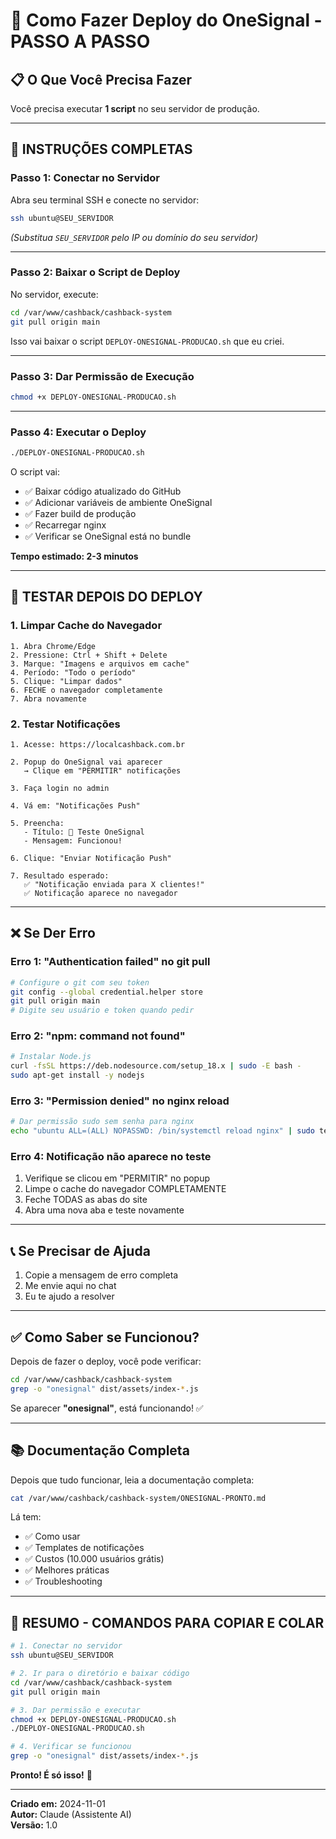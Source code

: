 # 🔔 Como Fazer Deploy do OneSignal - PASSO A PASSO

## 📋 O Que Você Precisa Fazer

Você precisa executar **1 script** no seu servidor de produção.

---

## 🚀 INSTRUÇÕES COMPLETAS

### **Passo 1: Conectar no Servidor**

Abra seu terminal SSH e conecte no servidor:

```bash
ssh ubuntu@SEU_SERVIDOR
```

*(Substitua `SEU_SERVIDOR` pelo IP ou domínio do seu servidor)*

---

### **Passo 2: Baixar o Script de Deploy**

No servidor, execute:

```bash
cd /var/www/cashback/cashback-system
git pull origin main
```

Isso vai baixar o script `DEPLOY-ONESIGNAL-PRODUCAO.sh` que eu criei.

---

### **Passo 3: Dar Permissão de Execução**

```bash
chmod +x DEPLOY-ONESIGNAL-PRODUCAO.sh
```

---

### **Passo 4: Executar o Deploy**

```bash
./DEPLOY-ONESIGNAL-PRODUCAO.sh
```

O script vai:
- ✅ Baixar código atualizado do GitHub
- ✅ Adicionar variáveis de ambiente OneSignal
- ✅ Fazer build de produção
- ✅ Recarregar nginx
- ✅ Verificar se OneSignal está no bundle

**Tempo estimado: 2-3 minutos**

---

## 🧪 TESTAR DEPOIS DO DEPLOY

### **1. Limpar Cache do Navegador**

```
1. Abra Chrome/Edge
2. Pressione: Ctrl + Shift + Delete
3. Marque: "Imagens e arquivos em cache"
4. Período: "Todo o período"
5. Clique: "Limpar dados"
6. FECHE o navegador completamente
7. Abra novamente
```

### **2. Testar Notificações**

```
1. Acesse: https://localcashback.com.br

2. Popup do OneSignal vai aparecer
   → Clique em "PERMITIR" notificações

3. Faça login no admin

4. Vá em: "Notificações Push"

5. Preencha:
   - Título: 🎉 Teste OneSignal
   - Mensagem: Funcionou!

6. Clique: "Enviar Notificação Push"

7. Resultado esperado:
   ✅ "Notificação enviada para X clientes!"
   ✅ Notificação aparece no navegador
```

---

## ❌ Se Der Erro

### **Erro 1: "Authentication failed" no git pull**

```bash
# Configure o git com seu token
git config --global credential.helper store
git pull origin main
# Digite seu usuário e token quando pedir
```

### **Erro 2: "npm: command not found"**

```bash
# Instalar Node.js
curl -fsSL https://deb.nodesource.com/setup_18.x | sudo -E bash -
sudo apt-get install -y nodejs
```

### **Erro 3: "Permission denied" no nginx reload**

```bash
# Dar permissão sudo sem senha para nginx
echo "ubuntu ALL=(ALL) NOPASSWD: /bin/systemctl reload nginx" | sudo tee /etc/sudoers.d/nginx-reload
```

### **Erro 4: Notificação não aparece no teste**

1. Verifique se clicou em "PERMITIR" no popup
2. Limpe o cache do navegador COMPLETAMENTE
3. Feche TODAS as abas do site
4. Abra uma nova aba e teste novamente

---

## 📞 Se Precisar de Ajuda

1. Copie a mensagem de erro completa
2. Me envie aqui no chat
3. Eu te ajudo a resolver

---

## ✅ Como Saber se Funcionou?

Depois de fazer o deploy, você pode verificar:

```bash
cd /var/www/cashback/cashback-system
grep -o "onesignal" dist/assets/index-*.js
```

Se aparecer **"onesignal"**, está funcionando! ✅

---

## 📚 Documentação Completa

Depois que tudo funcionar, leia a documentação completa:

```bash
cat /var/www/cashback/cashback-system/ONESIGNAL-PRONTO.md
```

Lá tem:
- ✅ Como usar
- ✅ Templates de notificações
- ✅ Custos (10.000 usuários grátis)
- ✅ Melhores práticas
- ✅ Troubleshooting

---

## 🎯 RESUMO - COMANDOS PARA COPIAR E COLAR

```bash
# 1. Conectar no servidor
ssh ubuntu@SEU_SERVIDOR

# 2. Ir para o diretório e baixar código
cd /var/www/cashback/cashback-system
git pull origin main

# 3. Dar permissão e executar
chmod +x DEPLOY-ONESIGNAL-PRODUCAO.sh
./DEPLOY-ONESIGNAL-PRODUCAO.sh

# 4. Verificar se funcionou
grep -o "onesignal" dist/assets/index-*.js
```

**Pronto! É só isso!** 🚀

---

**Criado em:** 2024-11-01  
**Autor:** Claude (Assistente AI)  
**Versão:** 1.0
